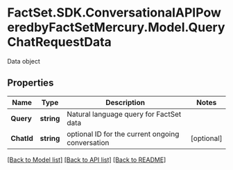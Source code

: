 # FactSet.SDK.ConversationalAPIPoweredbyFactSetMercury.Model.QueryChatRequestData
Data object

## Properties

Name | Type | Description | Notes
------------ | ------------- | ------------- | -------------
**Query** | **string** | Natural language query for FactSet data | 
**ChatId** | **string** | optional ID for the current ongoing conversation | [optional] 

[[Back to Model list]](../README.md#documentation-for-models) [[Back to API list]](../README.md#documentation-for-api-endpoints) [[Back to README]](../README.md)

